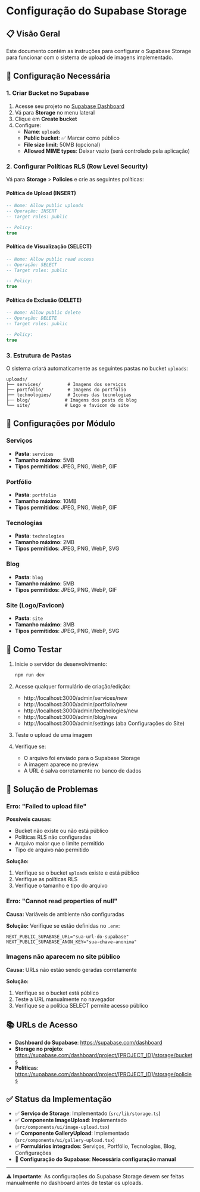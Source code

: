 # Configuração do Supabase Storage

## 📋 Visão Geral

Este documento contém as instruções para configurar o Supabase Storage para funcionar com o sistema de upload de imagens implementado.

## 🚀 Configuração Necessária

### 1. Criar Bucket no Supabase

1. Acesse seu projeto no [Supabase Dashboard](https://supabase.com/dashboard)
2. Vá para **Storage** no menu lateral
3. Clique em **Create bucket**
4. Configure:
   - **Name**: `uploads`
   - **Public bucket**: ✅ Marcar como público
   - **File size limit**: 50MB (opcional)
   - **Allowed MIME types**: Deixar vazio (será controlado pela aplicação)

### 2. Configurar Políticas RLS (Row Level Security)

Vá para **Storage** > **Policies** e crie as seguintes políticas:

#### Política de Upload (INSERT)

```sql
-- Nome: Allow public uploads
-- Operação: INSERT
-- Target roles: public

-- Policy:
true
```

#### Política de Visualização (SELECT)

```sql
-- Nome: Allow public read access
-- Operação: SELECT
-- Target roles: public

-- Policy:
true
```

#### Política de Exclusão (DELETE)

```sql
-- Nome: Allow public delete
-- Operação: DELETE
-- Target roles: public

-- Policy:
true
```

### 3. Estrutura de Pastas

O sistema criará automaticamente as seguintes pastas no bucket `uploads`:

```
uploads/
├── services/          # Imagens dos serviços
├── portfolio/         # Imagens do portfólio
├── technologies/      # Ícones das tecnologias
├── blog/             # Imagens dos posts do blog
└── site/             # Logo e favicon do site
```

## 🔧 Configurações por Módulo

### Serviços

- **Pasta**: `services`
- **Tamanho máximo**: 5MB
- **Tipos permitidos**: JPEG, PNG, WebP, GIF

### Portfólio

- **Pasta**: `portfolio`
- **Tamanho máximo**: 10MB
- **Tipos permitidos**: JPEG, PNG, WebP, GIF

### Tecnologias

- **Pasta**: `technologies`
- **Tamanho máximo**: 2MB
- **Tipos permitidos**: JPEG, PNG, WebP, SVG

### Blog

- **Pasta**: `blog`
- **Tamanho máximo**: 5MB
- **Tipos permitidos**: JPEG, PNG, WebP, GIF

### Site (Logo/Favicon)

- **Pasta**: `site`
- **Tamanho máximo**: 3MB
- **Tipos permitidos**: JPEG, PNG, WebP, SVG

## 🧪 Como Testar

1. Inicie o servidor de desenvolvimento:

   ```bash
   npm run dev
   ```

2. Acesse qualquer formulário de criação/edição:

   - http://localhost:3000/admin/services/new
   - http://localhost:3000/admin/portfolio/new
   - http://localhost:3000/admin/technologies/new
   - http://localhost:3000/admin/blog/new
   - http://localhost:3000/admin/settings (aba Configurações do Site)

3. Teste o upload de uma imagem

4. Verifique se:
   - O arquivo foi enviado para o Supabase Storage
   - A imagem aparece no preview
   - A URL é salva corretamente no banco de dados

## 🚨 Solução de Problemas

### Erro: "Failed to upload file"

**Possíveis causas:**

- Bucket não existe ou não está público
- Políticas RLS não configuradas
- Arquivo maior que o limite permitido
- Tipo de arquivo não permitido

**Solução:**

1. Verifique se o bucket `uploads` existe e está público
2. Verifique as políticas RLS
3. Verifique o tamanho e tipo do arquivo

### Erro: "Cannot read properties of null"

**Causa:** Variáveis de ambiente não configuradas

**Solução:**
Verifique se estão definidas no `.env`:

```env
NEXT_PUBLIC_SUPABASE_URL="sua-url-do-supabase"
NEXT_PUBLIC_SUPABASE_ANON_KEY="sua-chave-anonima"
```

### Imagens não aparecem no site público

**Causa:** URLs não estão sendo geradas corretamente

**Solução:**

1. Verifique se o bucket está público
2. Teste a URL manualmente no navegador
3. Verifique se a política SELECT permite acesso público

## 📚 URLs de Acesso

- **Dashboard do Supabase**: https://supabase.com/dashboard
- **Storage no projeto**: https://supabase.com/dashboard/project/[PROJECT_ID]/storage/buckets
- **Políticas**: https://supabase.com/dashboard/project/[PROJECT_ID]/storage/policies

## ✅ Status da Implementação

- ✅ **Serviço de Storage**: Implementado (`src/lib/storage.ts`)
- ✅ **Componente ImageUpload**: Implementado (`src/components/ui/image-upload.tsx`)
- ✅ **Componente GalleryUpload**: Implementado (`src/components/ui/gallery-upload.tsx`)
- ✅ **Formulários integrados**: Serviços, Portfólio, Tecnologias, Blog, Configurações
- 🔄 **Configuração do Supabase**: **Necessária configuração manual**

---

⚠️ **Importante**: As configurações do Supabase Storage devem ser feitas manualmente no dashboard antes de testar os uploads.
